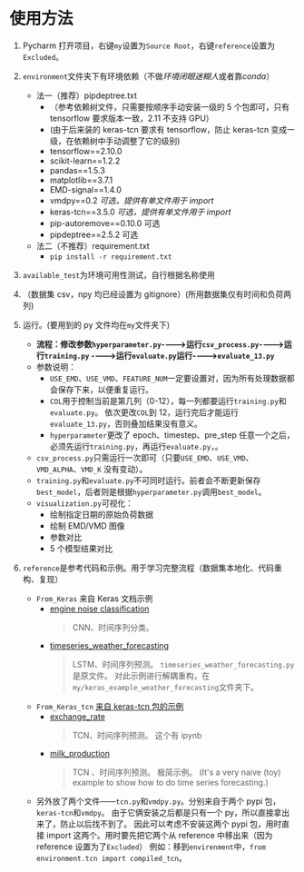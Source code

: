 # 使用方法

1. Pycharm 打开项目，右键`my`设置为`Source Root`，右键`reference`设置为`Excluded`。
2. `environment`文件夹下有环境依赖（不做*环境闭眼迷糊人*或者靠*conda*）
    - 法一（推荐）pipdeptree.txt
        - （参考依赖树文件，只需要按顺序手动安装一级的 5 个包即可，只有 tensorflow 要求版本一致，2.11 不支持 GPU）
        - (由于后来装的 keras-tcn 要求有 tensorflow，防止 keras-tcn 变成一级，在依赖树中手动调整了它的级别)
        - tensorflow==2.10.0
        - scikit-learn==1.2.2
        - pandas==1.5.3
        - matplotlib==3.7.1
        - EMD-signal==1.4.0
        - vmdpy==0.2 _可选，提供有单文件用于 import_
        - keras-tcn==3.5.0 _可选，提供有单文件用于 import_
        - pip-autoremove==0.10.0 可选
        - pipdeptree==2.5.2 可选
    - 法二（不推荐）requirement.txt
        - `pip install -r requirement.txt`
3. `available_test`为环境可用性测试，自行根据名称使用
4. （数据集 csv，npy 均已经设置为 gitignore）(所用数据集仅有时间和负荷两列)
5. 运行。(要用到的 py 文件均在`my`文件夹下)

    - **流程：修改参数`hyperparameter.py`---->运行`csv_process.py`---->运行`training.py`
      ---->运行`evaluate.py`运行---->`evaluate_13.py`**
    - 参数说明：
        - `USE_EMD`、`USE_VMD`、`FEATURE_NUM`一定要设置对，因为所有处理数据都会保存下来，以便重复运行。
        - `COL`用于控制当前是第几列（0-12），每一列都要运行`training.py`和`evaluate.py`。 依次更改`COL`到 12，运行完后才能运行`evaluate_13.py`，否则叠加结果没有意义。
        - `hyperparameter`更改了 epoch、timestep、pre_step 任意一个之后，必须先运行`training.py`，再运行`evaluate.py`，。
    - `csv_process.py`只需运行一次即可（只要`USE_EMD`、`USE_VMD`、`VMD_ALPHA`、`VMD_K` 没有变动）。
    - `training.py`和`evaluate.py`不可同时运行。前者会不断更新保存`best_model`，后者则是根据`hyperparameter.py`调用`best_model`。
    - `visualization.py`可视化：
        - 绘制指定日期的原始负荷数据
        - 绘制 EMD/VMD 图像
        - 参数对比
        - 5 个模型结果对比

6. `reference`是参考代码和示例。用于学习完整流程（数据集本地化、代码重构、复现）
    - `From_Keras` 来自 Keras 文档示例
        - [engine noise classification](https://keras.io/examples/timeseries/timeseries_classification_from_scratch/)
            > CNN、时间序列分类。
        - [timeseries_weather_forecasting](https://keras.io/examples/timeseries/timeseries_weather_forecasting/)
            > LSTM、时间序列预测。 `timeseries_weather_forecasting.py`是原文件。
            > 对此示例进行解耦重构，在`my/keras_example_weather_forecasting`文件夹下。
    - `From_Keras_tcn` [来自 keras-tcn 包的示例](https://github.com/philipperemy/keras-tcn)
        - [exchange_rate](https://github.com/philipperemy/keras-tcn/tree/master/tasks/exchange_rate)
            > TCN、时间序列预测。 这个有 ipynb
        - [milk_production](https://github.com/philipperemy/keras-tcn/blob/master/tasks/time_series_forecasting.py)
            > TCN 、时间序列预测。 极简示例。 (It's a very naive (toy) example to show how to do time series forecasting.)
    - 另外放了两个文件——`tcn.py`和`vmdpy.py`。分别来自于两个 pypi 包，`keras-tcn`和`vmdpy`。 由于它俩安装之后都是只有一个 py，所以直接拿出来了，防止以后找不到了。
      因此可以考虑不安装这两个 pypi 包，用时直接 import 这两个。用时要先把它两个从 reference 中移出来（因为 reference 设置为了`Excluded`）
      例如：移到`envirenment`中，`from environment.tcn import compiled_tcn`。
